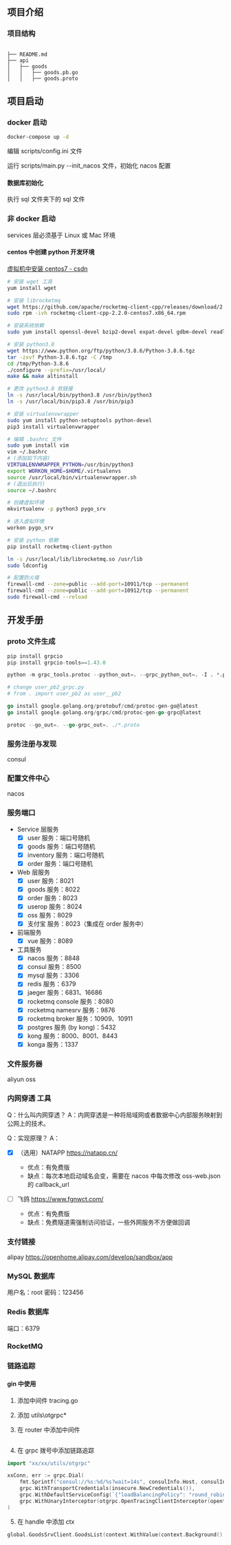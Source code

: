 ## 项目介绍


### 项目结构

```text

├── README.md
├── api
│   ├── goods
│   │   ├── goods.pb.go
│   │   ├── goods.proto
```

## 项目启动

### docker 启动

```bash
docker-compose up -d
```

编辑 scripts/config.ini 文件

运行 scripts/main.py --init_nacos 文件，初始化 nacos 配置

#### 数据库初始化

执行 sql 文件夹下的 sql 文件

### 非 docker 启动

services 层必须基于 Linux 或 Mac 环境

#### centos 中创建 python 开发环境

[虚拟机中安装 centos7 - csdn](https://blog.csdn.net/hjp2020/article/details/106156642)

```bash
# 安装 wget 工具
yum install wget

# 安装 librocketmq
wget https://github.com/apache/rocketmq-client-cpp/releases/download/2.2.0/rocketmq-client-cpp-2.2.0-centos7.x86_64.rpm
sudo rpm -ivh rocketmq-client-cpp-2.2.0-centos7.x86_64.rpm

# 安装系统依赖
sudo yum install openssl-devel bzip2-devel expat-devel gdbm-devel readline-devel sqlite-devel gcc gcc-c++ libffi-devel python-devel python-devel mariadb-devel

# 安装 python3.8
wget https://www.python.org/ftp/python/3.8.6/Python-3.8.6.tgz
tar -zxvf Python-3.8.6.tgz -C /tmp
cd /tmp/Python-3.8.6
./configure --prefix=/usr/local/
make && make altinstall

# 更改 python3.8 软链接
ln -s /usr/local/bin/python3.8 /usr/bin/python3
ln -s /usr/local/bin/pip3.8 /usr/bin/pip3

# 安装 virtualenvwrapper
sudo yum install python-setuptools python-devel
pip3 install virtualenvwrapper

# 编辑 .bashrc 文件
sudo yum install vim
vim ~/.bashrc
# (添加如下内容)
VIRTUALENVWRAPPER_PYTHON=/usr/bin/python3
export WORKON_HOME=$HOME/.virtualenvs
source /usr/local/bin/virtualenvwrapper.sh
# (退出后执行)
source ~/.bashrc

# 创建虚拟环境
mkvirtualenv -p python3 pygo_srv

# 进入虚拟环境
workon pygo_srv

# 安装 python 依赖
pip install rocketmq-client-python

ln -s /usr/local/lib/librocketmq.so /usr/lib
sudo ldconfig

# 配置防火墙
firewall-cmd --zone=public --add-port=10911/tcp --permanent
firewall-cmd --zone=public --add-port=10912/tcp --permanent
sudo firewall-cmd --reload
```

## 开发手册

### proto 文件生成

```py
pip install grpcio
pip install grpcio-tools==1.43.0

python -m grpc_tools.protoc --python_out=. --grpc_python_out=. -I . *.proto

# change user_pb2_grpc.py
# from . import user_pb2 as user__pb2
```

```go
go install google.golang.org/protobuf/cmd/protoc-gen-go@latest
go install google.golang.org/grpc/cmd/protoc-gen-go-grpc@latest

protoc --go_out=. --go-grpc_out=. ./*.proto
```

### 服务注册与发现

consul

### 配置文件中心

nacos

### 服务端口

+ Service 层服务
    - [x] user 服务：端口号随机
    - [x] goods 服务：端口号随机
    - [x] inventory 服务：端口号随机
    - [x] order 服务：端口号随机

+ Web 层服务
    - [x] user 服务：8021
    - [x] goods 服务：8022
    - [x] order 服务：8023
    - [x] userop 服务：8024
    - [x] oss 服务：8029
    - [x] 支付宝 服务：8023（集成在 order 服务中）

+ 前端服务
    - [x] vue 服务：8089

+ 工具服务
    - [x] nacos 服务：8848
    - [x] consul 服务：8500
    - [x] mysql 服务：3306
    - [x] redis 服务：6379
    - [x] jaeger 服务：6831、16686
    - [x] rocketmq console 服务：8080
    - [x] rocketmq namesrv 服务：9876
    - [x] rocketmq broker 服务：10909、10911
    - [x] postgres 服务 (by kong)：5432
    - [x] kong 服务：8000、8001、8443
    - [x] konga 服务：1337

### 文件服务器

aliyun oss

### 内网穿透 工具

Q：什么叫内网穿透？
A：内网穿透是一种将局域网或者数据中心内部服务映射到公网上的技术。

Q：实现原理？
A：


- [x] （选用）NATAPP <https://natapp.cn/>

    + 优点：有免费版
    + 缺点：每次本地启动域名会变，需要在 nacos 中每次修改 oss-web.json 的 callback_url

- [ ] 飞鸽 <https://www.fgnwct.com/>

    + 优点：有免费版
    + 缺点：免费隧道需强制访问验证，一些外网服务不方便做回调

### 支付链接

alipay <https://openhome.alipay.com/develop/sandbox/app>

### MySQL 数据库

用户名：root
密码：123456

### Redis 数据库

端口：6379

### RocketMQ

### 链路追踪

#### gin 中使用

1. 添加中间件 tracing.go

2. 添加 utils\otgrpc\*

3. 在 router 中添加中间件

```go
```

4. 在 grpc 拨号中添加链路追踪

```go
import "xx/xx/utils/otgrpc"

xxConn, err := grpc.Dial(
    fmt.Sprintf("consul://%s:%d/%s?wait=14s", consulInfo.Host, consulInfo.Port, global.ServerConfig.GoodsSrvInfo.Name),
    grpc.WithTransportCredentials(insecure.NewCredentials()),
    grpc.WithDefaultServiceConfig(`{"loadBalancingPolicy": "round_robin"}`),
    grpc.WithUnaryInterceptor(otgrpc.OpenTracingClientInterceptor(opentracing.GlobalTracer())),
)
```

5. 在 handle 中添加 ctx

```go
global.GoodsSrvClient.GoodsList(context.WithValue(context.Background(), "ginContext", c), request)
```


